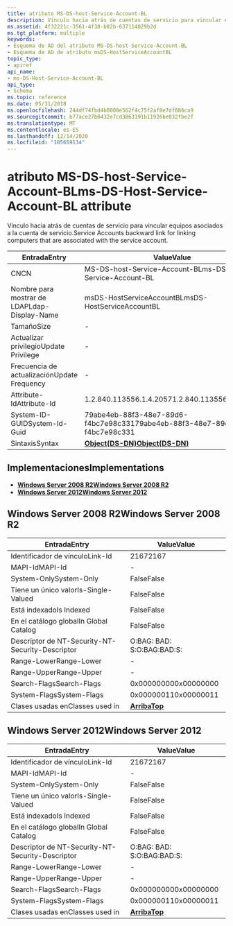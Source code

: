 ```yaml
---
title: atributo MS-DS-host-Service-Account-BL
description: Vínculo hacia atrás de cuentas de servicio para vincular equipos asociados a la cuenta de servicio.
ms.assetid: 4f32221c-3561-4f38-b82b-637114029b2d
ms.tgt_platform: multiple
keywords:
- Esquema de AD del atributo MS-DS-host-Service-Account-BL
- Esquema de AD de atributo msDS-HostServiceAccountBL
topic_type:
- apiref
api_name:
- ms-DS-Host-Service-Account-BL
api_type:
- Schema
ms.topic: reference
ms.date: 05/31/2018
ms.openlocfilehash: 244df74fbd4b0008e562f4c75f2af8e7df886ca9
ms.sourcegitcommit: b77ace27b0432e7cd3863191b11926be032fbe2f
ms.translationtype: MT
ms.contentlocale: es-ES
ms.lasthandoff: 12/14/2020
ms.locfileid: "105659134"
---
```

# <a name="ms-ds-host-service-account-bl-attribute"></a><span data-ttu-id="534d6-105">atributo MS-DS-host-Service-Account-BL</span><span class="sxs-lookup"><span data-stu-id="534d6-105">ms-DS-Host-Service-Account-BL attribute</span></span>

<span data-ttu-id="534d6-106">Vínculo hacia atrás de cuentas de servicio para vincular equipos asociados a la cuenta de servicio.</span><span class="sxs-lookup"><span data-stu-id="534d6-106">Service Accounts backward link for linking computers that are associated with the service account.</span></span>



| <span data-ttu-id="534d6-107">Entrada</span><span class="sxs-lookup"><span data-stu-id="534d6-107">Entry</span></span> | <span data-ttu-id="534d6-108">Value</span><span class="sxs-lookup"><span data-stu-id="534d6-108">Value</span></span> |
|-------------------|-----------------------------------------|
| <span data-ttu-id="534d6-109">CN</span><span class="sxs-lookup"><span data-stu-id="534d6-109">CN</span></span>                | <span data-ttu-id="534d6-110">MS-DS-host-Service-Account-BL</span><span class="sxs-lookup"><span data-stu-id="534d6-110">ms-DS-Host-Service-Account-BL</span></span>           |
| <span data-ttu-id="534d6-111">Nombre para mostrar de LDAP</span><span class="sxs-lookup"><span data-stu-id="534d6-111">Ldap-Display-Name</span></span> | <span data-ttu-id="534d6-112">msDS-HostServiceAccountBL</span><span class="sxs-lookup"><span data-stu-id="534d6-112">msDS-HostServiceAccountBL</span></span>               |
| <span data-ttu-id="534d6-113">Tamaño</span><span class="sxs-lookup"><span data-stu-id="534d6-113">Size</span></span>              | \-                                      |
| <span data-ttu-id="534d6-114">Actualizar privilegio</span><span class="sxs-lookup"><span data-stu-id="534d6-114">Update Privilege</span></span>  | \-                                      |
| <span data-ttu-id="534d6-115">Frecuencia de actualización</span><span class="sxs-lookup"><span data-stu-id="534d6-115">Update Frequency</span></span>  | \-                                      |
| <span data-ttu-id="534d6-116">Attribute-Id</span><span class="sxs-lookup"><span data-stu-id="534d6-116">Attribute-Id</span></span>      | <span data-ttu-id="534d6-117">1.2.840.113556.1.4.2057</span><span class="sxs-lookup"><span data-stu-id="534d6-117">1.2.840.113556.1.4.2057</span></span>                 |
| <span data-ttu-id="534d6-118">System-ID-GUID</span><span class="sxs-lookup"><span data-stu-id="534d6-118">System-Id-Guid</span></span>    | <span data-ttu-id="534d6-119">79abe4eb-88f3-48e7-89d6-f4bc7e98c331</span><span class="sxs-lookup"><span data-stu-id="534d6-119">79abe4eb-88f3-48e7-89d6-f4bc7e98c331</span></span>    |
| <span data-ttu-id="534d6-120">Sintaxis</span><span class="sxs-lookup"><span data-stu-id="534d6-120">Syntax</span></span>            | [<span data-ttu-id="534d6-121">**Object(DS-DN)**</span><span class="sxs-lookup"><span data-stu-id="534d6-121">**Object(DS-DN)**</span></span>](s-object-ds-dn.md) |



## <a name="implementations"></a><span data-ttu-id="534d6-122">Implementaciones</span><span class="sxs-lookup"><span data-stu-id="534d6-122">Implementations</span></span>

-   [<span data-ttu-id="534d6-123">**Windows Server 2008 R2**</span><span class="sxs-lookup"><span data-stu-id="534d6-123">**Windows Server 2008 R2**</span></span>](#windows-server-2008-r2)
-   [<span data-ttu-id="534d6-124">**Windows Server 2012**</span><span class="sxs-lookup"><span data-stu-id="534d6-124">**Windows Server 2012**</span></span>](#windows-server-2012)

## <a name="windows-server-2008-r2"></a><span data-ttu-id="534d6-125">Windows Server 2008 R2</span><span class="sxs-lookup"><span data-stu-id="534d6-125">Windows Server 2008 R2</span></span>



| <span data-ttu-id="534d6-126">Entrada</span><span class="sxs-lookup"><span data-stu-id="534d6-126">Entry</span></span> | <span data-ttu-id="534d6-127">Value</span><span class="sxs-lookup"><span data-stu-id="534d6-127">Value</span></span> |
|------------------------|---------------------------------|
| <span data-ttu-id="534d6-128">Identificador de vínculo</span><span class="sxs-lookup"><span data-stu-id="534d6-128">Link-Id</span></span>                | <span data-ttu-id="534d6-129">2167</span><span class="sxs-lookup"><span data-stu-id="534d6-129">2167</span></span>                            |
| <span data-ttu-id="534d6-130">MAPI-Id</span><span class="sxs-lookup"><span data-stu-id="534d6-130">MAPI-Id</span></span>                | \-                              |
| <span data-ttu-id="534d6-131">System-Only</span><span class="sxs-lookup"><span data-stu-id="534d6-131">System-Only</span></span>            | <span data-ttu-id="534d6-132">False</span><span class="sxs-lookup"><span data-stu-id="534d6-132">False</span></span>                           |
| <span data-ttu-id="534d6-133">Tiene un único valor</span><span class="sxs-lookup"><span data-stu-id="534d6-133">Is-Single-Valued</span></span>       | <span data-ttu-id="534d6-134">False</span><span class="sxs-lookup"><span data-stu-id="534d6-134">False</span></span>                           |
| <span data-ttu-id="534d6-135">Está indexado</span><span class="sxs-lookup"><span data-stu-id="534d6-135">Is Indexed</span></span>             | <span data-ttu-id="534d6-136">False</span><span class="sxs-lookup"><span data-stu-id="534d6-136">False</span></span>                           |
| <span data-ttu-id="534d6-137">En el catálogo global</span><span class="sxs-lookup"><span data-stu-id="534d6-137">In Global Catalog</span></span>      | <span data-ttu-id="534d6-138">False</span><span class="sxs-lookup"><span data-stu-id="534d6-138">False</span></span>                           |
| <span data-ttu-id="534d6-139">Descriptor de NT-Security-</span><span class="sxs-lookup"><span data-stu-id="534d6-139">NT-Security-Descriptor</span></span> | <span data-ttu-id="534d6-140">O:BAG: BAD: S:</span><span class="sxs-lookup"><span data-stu-id="534d6-140">O:BAG:BAD:S:</span></span>                    |
| <span data-ttu-id="534d6-141">Range-Lower</span><span class="sxs-lookup"><span data-stu-id="534d6-141">Range-Lower</span></span>            | \-                              |
| <span data-ttu-id="534d6-142">Range-Upper</span><span class="sxs-lookup"><span data-stu-id="534d6-142">Range-Upper</span></span>            | \-                              |
| <span data-ttu-id="534d6-143">Search-Flags</span><span class="sxs-lookup"><span data-stu-id="534d6-143">Search-Flags</span></span>           | <span data-ttu-id="534d6-144">0x00000000</span><span class="sxs-lookup"><span data-stu-id="534d6-144">0x00000000</span></span>                      |
| <span data-ttu-id="534d6-145">System-Flags</span><span class="sxs-lookup"><span data-stu-id="534d6-145">System-Flags</span></span>           | <span data-ttu-id="534d6-146">0x00000011</span><span class="sxs-lookup"><span data-stu-id="534d6-146">0x00000011</span></span>                      |
| <span data-ttu-id="534d6-147">Clases usadas en</span><span class="sxs-lookup"><span data-stu-id="534d6-147">Classes used in</span></span>        | [<span data-ttu-id="534d6-148">**Arriba**</span><span class="sxs-lookup"><span data-stu-id="534d6-148">**Top**</span></span>](c-top.md)<br/> |



## <a name="windows-server-2012"></a><span data-ttu-id="534d6-149">Windows Server 2012</span><span class="sxs-lookup"><span data-stu-id="534d6-149">Windows Server 2012</span></span>



| <span data-ttu-id="534d6-150">Entrada</span><span class="sxs-lookup"><span data-stu-id="534d6-150">Entry</span></span> | <span data-ttu-id="534d6-151">Value</span><span class="sxs-lookup"><span data-stu-id="534d6-151">Value</span></span> |
|------------------------|---------------------------------|
| <span data-ttu-id="534d6-152">Identificador de vínculo</span><span class="sxs-lookup"><span data-stu-id="534d6-152">Link-Id</span></span>                | <span data-ttu-id="534d6-153">2167</span><span class="sxs-lookup"><span data-stu-id="534d6-153">2167</span></span>                            |
| <span data-ttu-id="534d6-154">MAPI-Id</span><span class="sxs-lookup"><span data-stu-id="534d6-154">MAPI-Id</span></span>                | \-                              |
| <span data-ttu-id="534d6-155">System-Only</span><span class="sxs-lookup"><span data-stu-id="534d6-155">System-Only</span></span>            | <span data-ttu-id="534d6-156">False</span><span class="sxs-lookup"><span data-stu-id="534d6-156">False</span></span>                           |
| <span data-ttu-id="534d6-157">Tiene un único valor</span><span class="sxs-lookup"><span data-stu-id="534d6-157">Is-Single-Valued</span></span>       | <span data-ttu-id="534d6-158">False</span><span class="sxs-lookup"><span data-stu-id="534d6-158">False</span></span>                           |
| <span data-ttu-id="534d6-159">Está indexado</span><span class="sxs-lookup"><span data-stu-id="534d6-159">Is Indexed</span></span>             | <span data-ttu-id="534d6-160">False</span><span class="sxs-lookup"><span data-stu-id="534d6-160">False</span></span>                           |
| <span data-ttu-id="534d6-161">En el catálogo global</span><span class="sxs-lookup"><span data-stu-id="534d6-161">In Global Catalog</span></span>      | <span data-ttu-id="534d6-162">False</span><span class="sxs-lookup"><span data-stu-id="534d6-162">False</span></span>                           |
| <span data-ttu-id="534d6-163">Descriptor de NT-Security-</span><span class="sxs-lookup"><span data-stu-id="534d6-163">NT-Security-Descriptor</span></span> | <span data-ttu-id="534d6-164">O:BAG: BAD: S:</span><span class="sxs-lookup"><span data-stu-id="534d6-164">O:BAG:BAD:S:</span></span>                    |
| <span data-ttu-id="534d6-165">Range-Lower</span><span class="sxs-lookup"><span data-stu-id="534d6-165">Range-Lower</span></span>            | \-                              |
| <span data-ttu-id="534d6-166">Range-Upper</span><span class="sxs-lookup"><span data-stu-id="534d6-166">Range-Upper</span></span>            | \-                              |
| <span data-ttu-id="534d6-167">Search-Flags</span><span class="sxs-lookup"><span data-stu-id="534d6-167">Search-Flags</span></span>           | <span data-ttu-id="534d6-168">0x00000000</span><span class="sxs-lookup"><span data-stu-id="534d6-168">0x00000000</span></span>                      |
| <span data-ttu-id="534d6-169">System-Flags</span><span class="sxs-lookup"><span data-stu-id="534d6-169">System-Flags</span></span>           | <span data-ttu-id="534d6-170">0x00000011</span><span class="sxs-lookup"><span data-stu-id="534d6-170">0x00000011</span></span>                      |
| <span data-ttu-id="534d6-171">Clases usadas en</span><span class="sxs-lookup"><span data-stu-id="534d6-171">Classes used in</span></span>        | [<span data-ttu-id="534d6-172">**Arriba**</span><span class="sxs-lookup"><span data-stu-id="534d6-172">**Top**</span></span>](c-top.md)<br/> |



 

 





